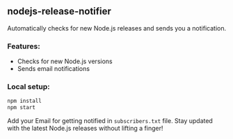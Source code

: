 ## nodejs-release-notifier
Automatically checks for new Node.js releases and sends you a notification.

### Features:
- Checks for new Node.js versions
- Sends email notifications

### Local setup:

```bash
npm install 
npm start

```
Add your Email for getting notified in `subscribers.txt` file.
Stay updated with the latest Node.js releases without lifting a finger!